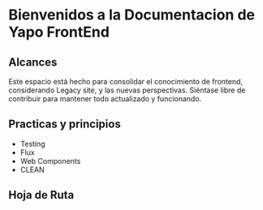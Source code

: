 # Bienvenidos a la Documentacion de Yapo FrontEnd

## Alcances

Este espacio está hecho para consolidar el conocimiento de frontend, considerando Legacy site, y las nuevas perspectivas.
Siéntase libre de contribuir para mantener todo actualizado y funcionando.

## Practicas y principios

- Testing
- Flux
- Web Components
- CLEAN

## Hoja de Ruta